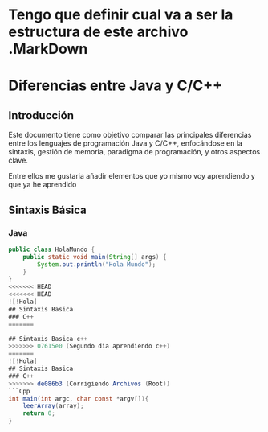 # Tengo que definir cual va a ser la estructura de este archivo .MarkDown

# Diferencias entre Java y C/C++

## Introducción
Este documento tiene como objetivo comparar las principales diferencias entre los lenguajes de programación Java y C/C++, enfocándose en la sintaxis, gestión de memoria, paradigma de programación, y otros aspectos clave.

Entre ellos me gustaria añadir elementos que yo mismo voy aprendiendo y que ya he aprendido

## Sintaxis Básica
### Java
```java
public class HolaMundo {
    public static void main(String[] args) {
        System.out.println("Hola Mundo");
    }
}
<<<<<<< HEAD
<<<<<<< HEAD
![!Hola]
## Sintaxis Basica 
### C++
=======

## Sintaxis Basica c++
>>>>>>> 07615e0 (Segundo dia aprendiendo c++)
=======
![!Hola]
## Sintaxis Basica 
### C++
>>>>>>> de086b3 (Corrigiendo Archivos (Root))
```Cpp
int main(int argc, char const *argv[]){
    leerArray(array);
    return 0;
}

